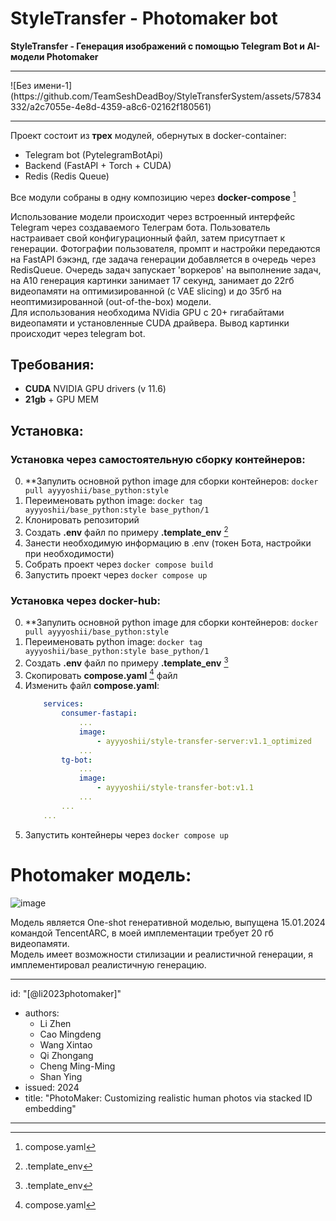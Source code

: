 # StyleTransfer - Photomaker bot
**StyleTransfer - Генерация изображений с помощью Telegram Bot и AI-модели Photomaker**
   
<hr></hr>
![Без имени-1](https://github.com/TeamSeshDeadBoy/StyleTransferSystem/assets/57834332/a2c7055e-4e8d-4359-a8c6-02162f180561)
<hr></hr>

Проект состоит из **трех** модулей, обернутых в docker-container:           

 - Telegram bot (PytelegramBotApi)     
 - Backend (FastAPI + Torch + CUDA)     
 - Redis (Redis Queue)     

Все модули собраны в одну композицию через **docker-compose** [^1]    

Использование модели происходит через встроенный интерфейс Telegram через создаваемого Телеграм бота.  Пользователь настраивает свой
конфигурационный файл, затем присутпает к генерации. Фотографии пользователя, промпт и настройки передаются на FastAPI бэкэнд, где задача генерации
добавляется в очередь через RedisQueue. Очередь задач запускает 'воркеров' на выполнение задач, на А10 генерация картинки занимает 17 секунд,
занимает до 22гб видеопамяти на оптимизированной (с VAE slicing) и до 35гб на неоптимизированной (out-of-the-box) модели.   
Для использования необходима NVidia GPU c 20+ гигабайтами видеопамяти и установленные CUDA драйвера. Вывод картинки происходит через telegram bot. 


## Требования:

- **CUDA** NVIDIA GPU drivers (v 11.6)
- **21gb** + GPU MEM


## Установка:

### Установка через самостоятельную сборку контейнеров:

0. **Запулить основной python image для сборки контейнеров: <code>docker pull ayyyoshii/base_python:style</code>
1. Переименовать python image: <code>docker tag ayyyoshii/base_python:style base_python/1</code>
2. Клонировать репозиторий
3. Создать **.env** файл по примеру **.template_env** [^2]
4. Занести необходимую информацию в .env (токен Бота, настройки при необходимости)
5. Собрать проект через    <code>docker compose build</code> 
6. Запустить проект через    <code>docker compose up</code>


### Установка через docker-hub:

0. **Запулить основной python image для сборки контейнеров: <code>docker pull ayyyoshii/base_python:style</code>
1. Переименовать python image: <code>docker tag ayyyoshii/base_python:style base_python/1</code>
2. Создать **.env** файл по примеру **.template_env** [^2]
3. Скопировать **compose.yaml** [^1] файл 
4. Изменить файл **compose.yaml**:
    ```yaml
        services:
            consumer-fastapi:
                ...
                image:
                    - ayyyoshii/style-transfer-server:v1.1_optimized
                ...
            tg-bot:
                ...
                image:
                    - ayyyoshii/style-transfer-bot:v1.1
                ...
            ...
        ...
    ```
5. Запустить контейнеры через <code>docker compose up</code>

# Photomaker модель:

![image](https://camo.githubusercontent.com/c004ae7f537e0fc3a13da99577b79a4f3e354412d1af5c07ee54d51961f9e572/68747470733a2f2f63646e2d75706c6f6164732e68756767696e67666163652e636f2f70726f64756374696f6e2f75706c6f6164732f3632383561393133336162363634323137393135383934342f4259425a4e79666d4e346a424b427878743475787a2e6a706567)

Модель является One-shot генеративной моделью, выпущена 15.01.2024 командой TencentARC, в моей имплементации требует 20 гб видеопамяти.  
Модель имеет возможности стилизации и реалистичной генерации, я имплементировал реалистичную генерацию.  

---
id: "[@li2023photomaker]"
- authors:
  - Li Zhen
  - Cao Mingdeng
  - Wang Xintao
  - Qi Zhongang
  - Cheng Ming-Ming
  - Shan Ying
- issued: 2024
- title: "PhotoMaker: Customizing realistic human photos via stacked ID embedding"
---




[^1]:compose.yaml
[^2]:.template_env
